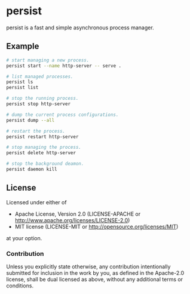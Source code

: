 persist
=======

persist is a fast and simple asynchronous process manager.

Example
-------

```bash
# start managing a new process.
persist start --name http-server -- serve .

# list managed processes.
persist ls
persist list

# stop the running process.
persist stop http-server

# dump the current process configurations.
persist dump --all

# restart the process.
persist restart http-server

# stop managing the process.
persist delete http-server

# stop the background deamon.
persist daemon kill
```

License
-------

Licensed under either of

- Apache License, Version 2.0 (LICENSE-APACHE or <http://www.apache.org/licenses/LICENSE-2.0>)
- MIT license (LICENSE-MIT or <http://opensource.org/licenses/MIT>)

at your option.

### Contribution

Unless you explicitly state otherwise, any contribution intentionally submitted for inclusion in the work by you, as defined in the Apache-2.0 license, shall be dual licensed as above, without any additional terms or conditions.
